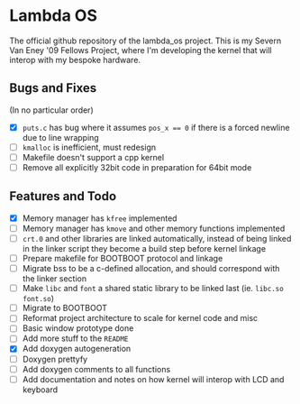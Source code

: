 # Lambda OS

The official github repository of the lambda_os project. This is my Severn Van Eney '09 Fellows Project, where I'm developing the kernel that will interop with my bespoke hardware.

## Bugs and Fixes

(In no particular order)

- [X] `puts.c` has bug where it assumes `pos_x == 0` if there is a forced newline due to line wrapping
- [ ] `kmalloc` is inefficient, must redesign
- [ ] Makefile doesn't support a cpp kernel
- [ ] Remove all explicitly 32bit code in preparation for 64bit mode

## Features and Todo

- [X] Memory manager has `kfree` implemented
- [ ] Memory manager has `kmove` and other memory functions implemented
- [ ] `crt.0` and other libraries are linked automatically, instead of being linked in the linker script they become a build step before kernel linkage
- [ ] Prepare makefile for BOOTBOOT protocol and linkage
- [ ] Migrate bss to be a c-defined allocation, and should correspond with the linker section
- [ ] Make `libc` and `font` a shared static library to be linked last (ie. `libc.so` `font.so`)
- [ ] Migrate to BOOTBOOT
- [ ] Reformat project architecture to scale for kernel code and misc
- [ ] Basic window prototype done
- [ ] Add more stuff to the `README`
- [X] Add doxygen autogeneration
- [ ] Doxygen prettyfy
- [ ] Add doxygen comments to all functions
- [ ] Add documentation and notes on how kernel will interop with LCD and keyboard
